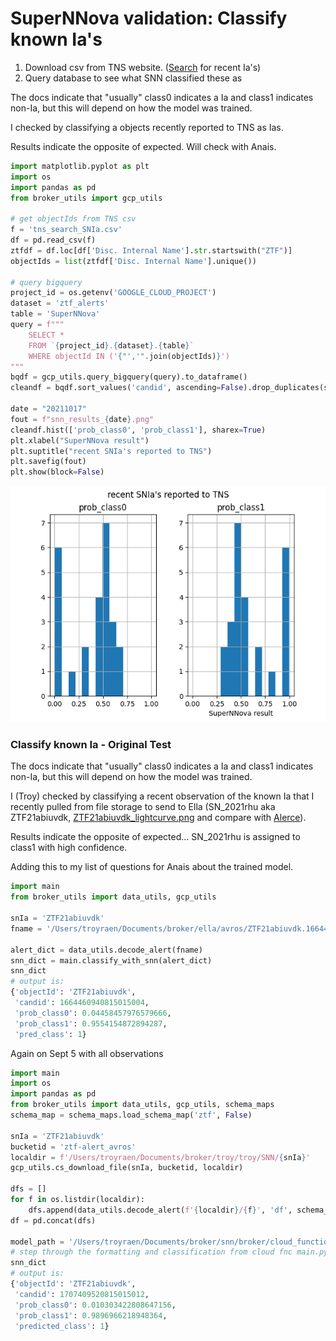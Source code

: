# SuperNNova validation: Classify known Ia's

1. Download csv from TNS website. ([Search](https://www.wis-tns.org/search) for recent Ia's)
2. Query database to see what SNN classified these as

The docs indicate that "usually" class0 indicates a Ia and class1 indicates non-Ia,
but this will depend on how the model was trained.

I checked by classifying a objects recently reported to TNS as Ias.

Results indicate the opposite of expected. Will check with Anais.

```python
import matplotlib.pyplot as plt
import os
import pandas as pd
from broker_utils import gcp_utils

# get objectIds from TNS csv
f = 'tns_search_SNIa.csv'
df = pd.read_csv(f)
ztfdf = df.loc[df['Disc. Internal Name'].str.startswith("ZTF")]
objectIds = list(ztfdf['Disc. Internal Name'].unique())

# query bigquery
project_id = os.getenv('GOOGLE_CLOUD_PROJECT')
dataset = 'ztf_alerts'
table = 'SuperNNova'
query = f"""
    SELECT *
    FROM `{project_id}.{dataset}.{table}`
    WHERE objectId IN ('{"','".join(objectIds)}')
"""
bqdf = gcp_utils.query_bigquery(query).to_dataframe()
cleandf = bqdf.sort_values('candid', ascending=False).drop_duplicates(subset='objectId', keep='first')

date = "20211017"
fout = f"snn_results_{date}.png"
cleandf.hist(['prob_class0', 'prob_class1'], sharex=True)
plt.xlabel("SuperNNova result")
plt.suptitle("recent SNIa's reported to TNS")
plt.savefig(fout)
plt.show(block=False)
```

<img src="snn_results_20211017.png" alt="snn_results_20211017" width="600"/>

### Classify known Ia - Original Test

The docs indicate that "usually" class0 indicates a Ia and class1 indicates non-Ia,
but this will depend on how the model was trained.

I (Troy) checked by classifying a recent observation of the known Ia that I recently
pulled from file storage to send to Ella (SN_2021rhu aka ZTF21abiuvdk, [ZTF21abiuvdk_lightcurve.png](ZTF21abiuvdk_lightcurve.png) and compare with
[Alerce](https://alerce.online/object/ZTF21abiuvdk)).

Results indicate the opposite of expected... SN_2021rhu is assigned to class1 with
high confidence.

Adding this to my list of questions for Anais about the trained model.

```python
import main
from broker_utils import data_utils, gcp_utils

snIa = 'ZTF21abiuvdk'
fname = '/Users/troyraen/Documents/broker/ella/avros/ZTF21abiuvdk.1664460940815015004.ztf_20210723_programid1.avro'

alert_dict = data_utils.decode_alert(fname)
snn_dict = main.classify_with_snn(alert_dict)
snn_dict
# output is:
{'objectId': 'ZTF21abiuvdk',
 'candid': 1664460940815015004,
 'prob_class0': 0.04458457976579666,
 'prob_class1': 0.9554154872894287,
 'pred_class': 1}
```

Again on Sept 5 with all observations
```python
import main
import os
import pandas as pd
from broker_utils import data_utils, gcp_utils, schema_maps
schema_map = schema_maps.load_schema_map('ztf', False)

snIa = 'ZTF21abiuvdk'
bucketid = 'ztf-alert_avros'
localdir = f'/Users/troyraen/Documents/broker/troy/troy/SNN/{snIa}'
gcp_utils.cs_download_file(snIa, bucketid, localdir)

dfs = []
for f in os.listdir(localdir):
    dfs.append(data_utils.decode_alert(f'{localdir}/{f}', 'df', schema_map))
df = pd.concat(dfs)

model_path = '/Users/troyraen/Documents/broker/snn/broker/cloud_functions/classify_snn/ZTF_DMAM_V19_NoC_SNIa_vs_CC_forFink/vanilla_S_0_CLF_2_R_none_photometry_DF_1.0_N_global_lstm_32x2_0.05_128_True_mean.pt'
# step through the formatting and classification from cloud fnc main.py
snn_dict
# output is:
{'objectId': 'ZTF21abiuvdk',
 'candid': 1707409520815015012,
 'prob_class0': 0.010303422808647156,
 'prob_class1': 0.9896966218948364,
 'predicted_class': 1}
```
